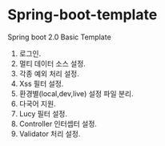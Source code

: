 # Spring-boot-template
Spring boot 2.0 Basic Template

1. 로그인.
2. 멀티 데이터 소스 설정.
3. 각종 예외 처리 설정.
4. Xss 필터 설정.
5. 환경별(local,dev,live) 설정 파일 분리.
6. 다국어 지원.
7. Lucy 필터 설정.
8. Controller 인터셉터 설정.
9. Validator 처리 설정.
